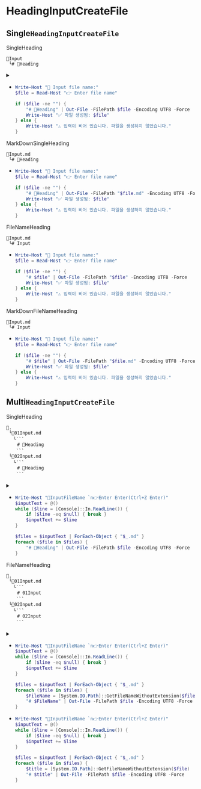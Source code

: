 # HeadingInputCreateFile

## Single`HeadingInputCreateFile`
SingleHeading
```
📄Input
 └# 📌Heading
```
<details>
  <summary></summary>

```
📄Input
 └# 📌Heading
```
````
📄Input
 └```
   # 📌Heading
  ```
````
</details>

- ```ps1
  Write-Host "📄 Input file name:"
  $file = Read-Host "👉 Enter file name"

  if ($file -ne "") {
      "# 📌Heading" | Out-File -FilePath $file -Encoding UTF8 -Force
      Write-Host "✅ 파일 생성됨: $file"
  } else {
      Write-Host "⚠️ 입력이 비어 있습니다. 파일을 생성하지 않았습니다."
  }
  ```


MarkDownSingleHeading
```
📄Input.md
 └# 📌Heading
```
- ```ps1
  Write-Host "📄 Input file name:"
  $file = Read-Host "👉 Enter file name"

  if ($file -ne "") {
      "# 📌Heading" | Out-File -FilePath "$file.md" -Encoding UTF8 -Force
      Write-Host "✅ 파일 생성됨: $file"
  } else {
      Write-Host "⚠️ 입력이 비어 있습니다. 파일을 생성하지 않았습니다."
  }
  ```


FileNameHeading
```
📄Input.md
 └# Input
```
- ```ps1
  Write-Host "📄 Input file name:"
  $file = Read-Host "👉 Enter file name"

  if ($file -ne "") {
      "# $file" | Out-File -FilePath "$file" -Encoding UTF8 -Force
      Write-Host "✅ 파일 생성됨: $file"
  } else {
      Write-Host "⚠️ 입력이 비어 있습니다. 파일을 생성하지 않았습니다."
  }
  ```


MarkDownFileNameHeading
```
📄Input.md
 └# Input
```
- ```ps1
  Write-Host "📄 Input file name:"
  $file = Read-Host "👉 Enter file name"

  if ($file -ne "") {
      "# $file" | Out-File -FilePath "$file.md" -Encoding UTF8 -Force
      Write-Host "✅ 파일 생성됨: $file"
  } else {
      Write-Host "⚠️ 입력이 비어 있습니다. 파일을 생성하지 않았습니다."
  }
  ```


## Multi`HeadingInputCreateFile`
SingleHeading
````
📌.
 └📄01Input.md
　 └```
    # 📌Heading
　  ```
 └📄02Input.md
　 └```
    # 📌Heading
　  ```
````
<details>
  <summary></summary>

```
📌.
 └📄01Input.md
　 └# 📌Heading
 └📄02Input.md
　 └# 📌Heading
```
````
📌.
 └📄01Input.md
　 └```
    # 📌Heading
　  ```
 └📄02Input.md
　 └```
    # 📌Heading
　  ```
````
</details>

- ```ps1
  Write-Host "📄InputFileName `n👉Enter Enter(Ctrl+Z Enter)"
  $inputText = @()
  while ($line = [Console]::In.ReadLine()) {
      if ($line -eq $null) { break }
      $inputText += $line
  }

  $files = $inputText | ForEach-Object { "$_.md" }
  foreach ($file in $files) {
      "# 📌Heading" | Out-File -FilePath $file -Encoding UTF8 -Force
  }
  ```

FileNameHeading
````
📌.
 └📄01Input.md
　 └```
    # 01Input
　  ```
 └📄02Input.md
　 └```
    # 02Input
　  ```
````
<details>
  <summary></summary>

```
📌.
 └📄01Input.md
　 └# 01Input
 └📄02Input.md
　 └# 01Input
```
````
📌.
 └📄01Input.md
　 └```
    # 01Input
　  ```
 └📄02Input.md
　 └```
    # 02Input
　  ```
````
</details>

- ```ps1
  Write-Host "📄InputFileName `n👉Enter Enter(Ctrl+Z Enter)"
  $inputText = @()
  while ($line = [Console]::In.ReadLine()) {
      if ($line -eq $null) { break }
      $inputText += $line
  }

  $files = $inputText | ForEach-Object { "$_.md" }
  foreach ($file in $files) {
      $FileName = [System.IO.Path]::GetFileNameWithoutExtension($file)
      "# $FileName" | Out-File -FilePath $file -Encoding UTF8 -Force
  }
  ```
- ```ps1
  Write-Host "📄InputFileName `n👉Enter Enter(Ctrl+Z Enter)"
  $inputText = @()
  while ($line = [Console]::In.ReadLine()) {
      if ($line -eq $null) { break }
      $inputText += $line
  }

  $files = $inputText | ForEach-Object { "$_.md" }
  foreach ($file in $files) {
      $title = [System.IO.Path]::GetFileNameWithoutExtension($file)
      "# $title" | Out-File -FilePath $file -Encoding UTF8 -Force
  }
  ```
